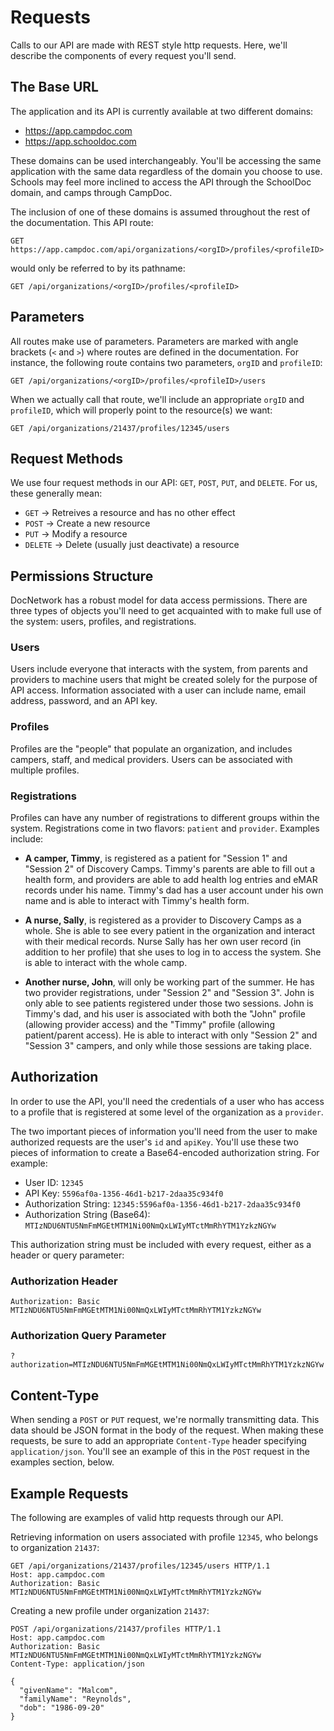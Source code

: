 # Requests

Calls to our API are made with REST style http requests.  Here, we'll describe the components of every request you'll send.

## The Base URL

The application and its API is currently available at two different domains:

- https://app.campdoc.com
- https://app.schooldoc.com

These domains can be used interchangeably.  You'll be accessing the same application with the same data regardless of the domain you choose to use.  Schools may feel more inclined to access the API through the SchoolDoc domain, and camps through CampDoc.

The inclusion of one of these domains is assumed throughout the rest of the documentation.  This API route:

```
GET https://app.campdoc.com/api/organizations/<orgID>/profiles/<profileID>
```

would only be referred to by its pathname:

```
GET /api/organizations/<orgID>/profiles/<profileID>
```

## Parameters

All routes make use of parameters. Parameters are marked with angle brackets (`<` and `>`) where routes are defined in the documentation.  For instance, the following route contains two parameters, `orgID` and `profileID`:

```
GET /api/organizations/<orgID>/profiles/<profileID>/users
```

When we actually call that route, we'll include an appropriate `orgID` and `profileID`, which will properly point to the resource(s) we want:

```
GET /api/organizations/21437/profiles/12345/users
```

## Request Methods

We use four request methods in our API: `GET`, `POST`, `PUT`, and `DELETE`.  For us, these generally mean:

- `GET` &rarr; Retreives a resource and has no other effect
- `POST` &rarr; Create a new resource
- `PUT` &rarr; Modify a resource
- `DELETE` &rarr; Delete (usually just deactivate) a resource

## Permissions Structure

DocNetwork has a robust model for data access permissions.  There are three types of objects you'll need to get acquainted with to make full use of the system: users, profiles, and registrations.

### Users

Users include everyone that interacts with the system, from parents and providers to machine users that might be created solely for the purpose of API access.  Information associated with a user can include name, email address, password, and an API key.

### Profiles

Profiles are the "people" that populate an organization, and includes campers, staff, and medical providers. Users can be associated with multiple profiles.

### Registrations

Profiles can have any number of registrations to different groups within the system. Registrations come in two flavors: `patient` and `provider`.  Examples include:

- **A camper, Timmy**, is registered as a patient for "Session 1" and "Session 2" of Discovery Camps.  Timmy's parents are able to fill out a health form, and providers are able to add health log entries and eMAR records under his name.  Timmy's dad has a user account under his own name and is able to interact with Timmy's health form.

- **A nurse, Sally**, is registered as a provider to Discovery Camps as a whole.  She is able to see every patient in the organization and interact with their medical records.  Nurse Sally has her own user record (in addition to her profile) that she uses to log in to access the system.  She is able to interact with the whole camp.

- **Another nurse, John**, will only be working part of the summer.  He has two provider registrations, under "Session 2" and "Session 3".  John is only able to see patients registered under those two sessions.  John is Timmy's dad, and his user is associated with both the "John" profile (allowing provider access) and the "Timmy" profile (allowing patient/parent access).  He is able to interact with only "Session 2" and "Session 3" campers, and only while those sessions are taking place.

## Authorization

In order to use the API, you'll need the credentials of a user who has access to a profile that is registered at some level of the organization as a `provider`.

The two important pieces of information you'll need from the user to make authorized requests are the user's `id` and `apiKey`.  You'll use these two pieces of information to create a Base64-encoded authorization string.  For example:

- User ID: `12345`
- API Key: `5596af0a-1356-46d1-b217-2daa35c934f0`
- Authorization String: `12345:5596af0a-1356-46d1-b217-2daa35c934f0`
- Authorization String (Base64): `MTIzNDU6NTU5NmFmMGEtMTM1Ni00NmQxLWIyMTctMmRhYTM1YzkzNGYw`

This authorization string must be included with every request, either as a header or query parameter:

### Authorization Header

```
Authorization: Basic MTIzNDU6NTU5NmFmMGEtMTM1Ni00NmQxLWIyMTctMmRhYTM1YzkzNGYw
```

### Authorization Query Parameter

```
?authorization=MTIzNDU6NTU5NmFmMGEtMTM1Ni00NmQxLWIyMTctMmRhYTM1YzkzNGYw
```

## Content-Type

When sending a `POST` or `PUT` request, we're normally transmitting data.  This data should be JSON format in the body of the request.  When making these requests, be sure to add an appropriate `Content-Type` header specifying `application/json`.  You'll see an example of this in the `POST` request in the examples section, below.

## Example Requests

The following are examples of valid http requests through our API.

Retrieving information on users associated with profile `12345`, who belongs to organization `21437`:

```
GET /api/organizations/21437/profiles/12345/users HTTP/1.1
Host: app.campdoc.com
Authorization: Basic MTIzNDU6NTU5NmFmMGEtMTM1Ni00NmQxLWIyMTctMmRhYTM1YzkzNGYw
```

Creating a new profile under organization `21437`:

```
POST /api/organizations/21437/profiles HTTP/1.1
Host: app.campdoc.com
Authorization: Basic MTIzNDU6NTU5NmFmMGEtMTM1Ni00NmQxLWIyMTctMmRhYTM1YzkzNGYw
Content-Type: application/json

{
  "givenName": "Malcom",
  "familyName": "Reynolds",
  "dob": "1986-09-20"
}
```

